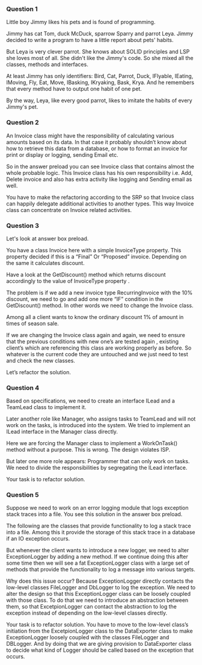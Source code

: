 ### **Question 1**

Little boy Jimmy likes his pets and is found of programming.

Jimmy has cat Tom, duck McDuck, sparrow Sparry and parrot Leya. Jimmy decided to write a program to have a little report about pets' habits. 

But Leya is very clever parrot. She knows about SOLID principles and LSP she loves most of all. She didn't like the Jimmy's code. So she mixed all the classes, methods and interfaces.

At least Jimmy has only identifiers: Bird, Cat, Parrot, Duck, IFlyable, IEating, IMoving, Fly, Eat, Move, IBasking, IKryaking, Bask, Krya. And he remembers that every method have to output one habit of one pet.

By the way, Leya, like every good parrot, likes to imitate the habits of every Jimmy's pet.

### **Question 2**

An Invoice class might have the responsibility of calculating various amounts based on its data. In that case it probably shouldn’t know about how to retrieve this data from a database, or how to format an invoice for print or display or logging, sending Email etc.

So in the answer preload you can see Invoice class that contains almost the whole probable logic. This Invoice class  has his own responsibility i.e. Add, Delete invoice and also has extra activity like logging and Sending email as well.

You have to make the refactoring according to the SRP so that Invoice class can happily delegate additional activities to another types. This way Invoice class can concentrate on Invoice related activities.

### **Question 3**

Let's look at answer box preload. 

You have a class Invoice here  with a simple InvoiceType property. This property decided if this is a “Final” Or “Proposed” invoice. Depending on the same it calculates discount.  

Have a look at the GetDiscount() method which returns discount accordingly to the value of InvoiceType property .

The problem is if we add a new invoice type RecurringInvoice with the 10% discount, we need to go and add one more “IF” condition in the GetDiscount() method. In other words we need to change the Invoice class.

Among all a client wants to know the ordinary discount 1% of amount in times of season sale.

If we are changing the Invoice class again and again, we need to ensure that the previous conditions with new one’s are tested again , existing client’s which are referencing this class are working properly as before.  So whatever is the current code they are untouched and we just need to test and check the new classes.

Let’s refactor the solution.

### **Question 4**

Based on specifications, we need to create an interface ILead and a TeamLead class to implement it.

Later another role like Manager, who assigns tasks to TeamLead and will not work on the tasks, is introduced into the system. We tried to implement an ILead interface in the Manager class directly.

Here we are forcing the Manager class to implement a WorkOnTask() method without a purpose. This is wrong. The design violates ISP. 

But later one more role appears: Programmer that can only work on tasks. We need to divide the responsibilities by segregating the ILead interface. 

Your task is to refactor solution.

### **Question 5**

Suppose we need to work on an error logging module that logs exception stack traces into a file. You see this solution in the answer box preload.

The following are the classes that provide functionality to log a stack trace into a file. Among this it provide the storage of this stack trace in a database if an IO exception occurs.

But whenever the client wants to introduce a new logger, we need to alter ExceptionLogger by adding a new method. If we continue doing this after some time then we will see a fat ExceptionLogger class with a large set of methods that provide the functionality to log a message into various targets. 

Why does this issue occur? Because ExceptionLogger directly contacts the low-level classes FileLogger and DbLogger to log the exception. We need to alter the design so that this ExceptionLogger class can be loosely coupled with those class. To do that we need to introduce an abstraction between them, so that ExcetpionLogger can contact the abstraction to log the exception instead of depending on the low-level classes directly.

Your task is to refactor solution. You have to move to the low-level class’s initiation from the ExcetpionLogger class to the DataExporter class to make ExceptionLogger loosely coupled with the classes FileLogger and DBLogger. And by doing that we are giving provision to DataExporter class to decide what kind of Logger should be called based on the exception that occurs.